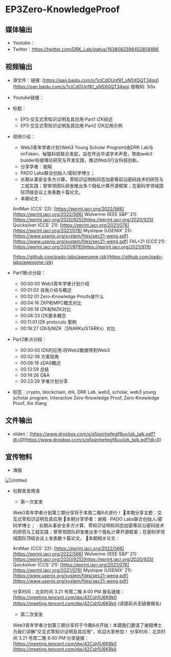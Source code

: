 # EP3Zero-KnowledgeProof

## 媒体输出

- Youtube：
- Twitter：https://twitter.com/DRK_Lab/status/1638082398452858886

## 视频输出

- 源文件：链接: [https://pan.baidu.com/s/1cICdOUnf81_sN5XGQT34qg](https://pan.baidu.com/s/1cICdOUnf81_sN5XGQT34qg) 提取码: 3i5x
- Youtube链接：
- 标题：
    - EP3·交互式零知识证明及其应用·Part1 IZK综述
    - EP3·交互式零知识证明及其应用·Part2 IZK应用示例
- 视频介绍：
    - Web3青年学者计划(Web3 Young Scholar Program)由DRK Lab与imToken、秘猿科技联合发起，旨在传达华语学术声音，帮助web3 builder衔接理论研究与开发实践，推动Web3行业科技创新。
    - 分享学者：谢翔
    - PADO Labs联合创始人/密码学博士；
    - 长期从事安全多方计算，零知识证明和同态加密等前沿密码技术的研究与工程实践；曾带领团队研发推出多个隐私计算开源框架；在密码学领域国际顶级会议上发表数十篇论文。
    - 本期论文：
    
    AntMan (CCS' 22):  [https://eprint.iacr.org/2022/566](https://eprint.iacr.org/2022/566)
    Wolverine (IEEE S&P' 21): [https://eprint.iacr.org/2020/925](https://eprint.iacr.org/2020/925)
    Quicksilver (CCS' 21): [https://eprint.iacr.org/2021/076](https://eprint.iacr.org/2021/076)
    Mystique (USENIX' 21): [https://www.usenix.org/system/files/sec21-weng.pdf](https://www.usenix.org/system/files/sec21-weng.pdf)
    FKL+21 (CCS'21):[https://eprint.iacr.org/2021/979](https://eprint.iacr.org/2021/979)
    
    [https://github.com/pado-labs/awesome-izk](https://github.com/pado-labs/awesome-izk)
    
- Part1断点分段：
    - 00:00:00 Web3青年学者计划介绍
    - 00:01:02 自我介绍与概述
    - 00:02:01 Zero-Knowledge Proofs是什么
    - 00:04:16 ZKP和MPC概念对比
    - 00:06:18 IZK和NIZK对比
    - 00:08:33 IZK基本概念
    - 00:11:01 IZK protocols 案例
    - 00:18:27 IZK与NIZK（SNARKs/STARKs）对比
- Part2断点分段：
    - 00:00:00 IZK的应用:将Web2数据带到Web3
    - 00:02:38 方案视角
    - 00:06:18 zDAS概述
    - 00:13:59 总结
    - 00:14:26 Q&A
    - 00:23:29 学者计划分享
- 标签：crypto, blockchain, drk, DRK Lab, web3, scholar, web3 young scholar program, Interactive Zero-Knowledge Proof, Zero-Knowledge Proof, Xie Xiang

## 文件输出

- slides：[https://www.dropbox.com/s/q5qzchefegjf6uv/izk_talk.pdf?dl=0](https://www.dropbox.com/s/q5qzchefegjf6uv/izk_talk.pdf?dl=0)

## 宣传物料

- 海报

![Untitled](https://github.com/Jeremyidt/DRK-Learning/blob/main/EP3/EP3%20Poster.png)

- 社群宣发用语
    - 第一次宣发
    
    Web3青年学者计划第三期分享将于本周二晚8点进行！
    🚀本期分享主题：交互式零知识证明及其应用
    💁本期分享学者：谢翔
    · PADO Labs联合创始人/密码学博士；
    · 长期从事安全多方计算、零知识证明和同态加密等前沿密码技术的研究与工程实践；曾带领团队研发推出多个隐私计算开源框架；在密码学领域国际顶级会议上发表数十篇论文。
    💬本期相关论文：
    
    AntMan (CCS' 22):  [https://eprint.iacr.org/2022/566](https://eprint.iacr.org/2022/566)
    Wolverine (IEEE S&P' 21): [https://eprint.iacr.org/2020/925](https://eprint.iacr.org/2020/925)
    Quicksilver (CCS' 21): [https://eprint.iacr.org/2021/076](https://eprint.iacr.org/2021/076)
    Mystique (USENIX' 21): [https://www.usenix.org/system/files/sec21-weng.pdf](https://www.usenix.org/system/files/sec21-weng.pdf)
    
    分享时间：北京时间 3.21 号周二晚 8:00 PM
    报名链接：[https://meeting.tencent.com/dw/42Csh1U6K8kl](https://meeting.tencent.com/dw/42Csh1U6K8kl) (请提前点击链接报名)
    
    - 第二次宣发
    
    Web3青年学者计划第三期分享将于今晚8点开始！本期我们邀请了谢翔博士为我们讲解“交互式零知识证明及其应用”，欢迎大家参加！
    分享时间：北京时间 3.21 号周二晚 8:00 PM
    分享链接：[https://meeting.tencent.com/dw/42Csh1U6K8kl](https://meeting.tencent.com/dw/42Csh1U6K8kl)
